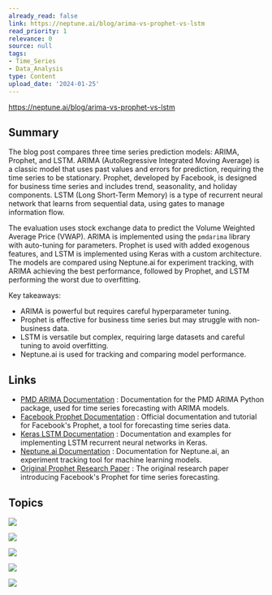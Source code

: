 ```yaml
---
already_read: false
link: https://neptune.ai/blog/arima-vs-prophet-vs-lstm
read_priority: 1
relevance: 0
source: null
tags:
- Time_Series
- Data_Analysis
type: Content
upload_date: '2024-01-25'
---
```


https://neptune.ai/blog/arima-vs-prophet-vs-lstm
## Summary

The blog post compares three time series prediction models: ARIMA, Prophet, and LSTM. ARIMA (AutoRegressive Integrated Moving Average) is a classic model that uses past values and errors for prediction, requiring the time series to be stationary. Prophet, developed by Facebook, is designed for business time series and includes trend, seasonality, and holiday components. LSTM (Long Short-Term Memory) is a type of recurrent neural network that learns from sequential data, using gates to manage information flow.

The evaluation uses stock exchange data to predict the Volume Weighted Average Price (VWAP). ARIMA is implemented using the `pmdarima` library with auto-tuning for parameters. Prophet is used with added exogenous features, and LSTM is implemented using Keras with a custom architecture. The models are compared using Neptune.ai for experiment tracking, with ARIMA achieving the best performance, followed by Prophet, and LSTM performing the worst due to overfitting.

Key takeaways:
- ARIMA is powerful but requires careful hyperparameter tuning.
- Prophet is effective for business time series but may struggle with non-business data.
- LSTM is versatile but complex, requiring large datasets and careful tuning to avoid overfitting.
- Neptune.ai is used for tracking and comparing model performance.
## Links

- [PMD ARIMA Documentation](http://alkaline-ml.com/pmdarima/) : Documentation for the PMD ARIMA Python package, used for time series forecasting with ARIMA models.
- [Facebook Prophet Documentation](https://facebook.github.io/prophet/) : Official documentation and tutorial for Facebook's Prophet, a tool for forecasting time series data.
- [Keras LSTM Documentation](https://keras.io/api/layers/recurrent_layers/lstm/) : Documentation and examples for implementing LSTM recurrent neural networks in Keras.
- [Neptune.ai Documentation](https://docs.neptune.ai/) : Documentation for Neptune.ai, an experiment tracking tool for machine learning models.
- [Original Prophet Research Paper](https://peerj.com/preprints/3190.pdf) : The original research paper introducing Facebook's Prophet for time series forecasting.

## Topics

![](topics/Concept/Time%20Series%20Prediction)

![](topics/Model/ARIMA)

![](topics/Model/Prophet)

![](topics/Model/LSTM)

![](topics/Tool/Neptune)